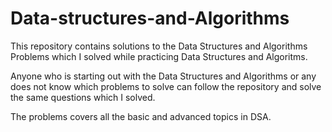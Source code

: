 # Data-structures-and-Algorithms

This repository contains solutions to the Data Structures and Algorithms Problems which I solved while
practicing Data Structures and Algoritms.

Anyone who is starting out with the Data Structures and Algorithms or any does not know which problems to solve
can follow the repository and solve the same questions which I solved.

The problems covers all the basic and advanced topics in DSA.
